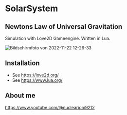 # SolarSystem

## Newtons Law of Universal Gravitation 

Simulation with Love2D Gameengine. Written in Lua.

![Bildschirmfoto von 2022-11-22 12-26-33](https://user-images.githubusercontent.com/25133150/203381229-5008f67d-37d7-4163-bfa6-e225c8f9f76e.png)

## Installation
- See https://love2d.org/
- See https://www.lua.org/

## About me
https://www.youtube.com/@nuclearjoni9212


